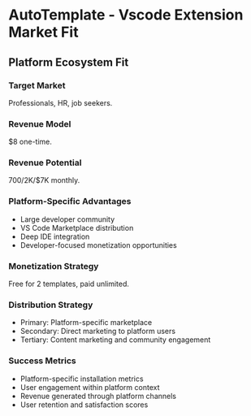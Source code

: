 # AutoTemplate - Vscode Extension Market Fit

## Platform Ecosystem Fit

### Target Market
Professionals, HR, job seekers.

### Revenue Model
$8 one-time.

### Revenue Potential
$700/$2K/$7K monthly.

### Platform-Specific Advantages
- Large developer community
- VS Code Marketplace distribution
- Deep IDE integration
- Developer-focused monetization opportunities

### Monetization Strategy
Free for 2 templates, paid unlimited.

### Distribution Strategy
- Primary: Platform-specific marketplace
- Secondary: Direct marketing to platform users
- Tertiary: Content marketing and community engagement

### Success Metrics
- Platform-specific installation metrics
- User engagement within platform context
- Revenue generated through platform channels
- User retention and satisfaction scores
